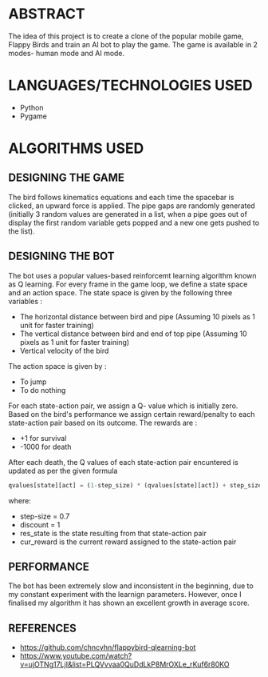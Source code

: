 # ABSTRACT

The idea of this project is to create a clone of the popular mobile game, Flappy Birds and train an AI bot to play the game. The game is available in 2 modes- human mode and AI mode.

# LANGUAGES/TECHNOLOGIES USED

- Python
- Pygame

# ALGORITHMS USED

## DESIGNING THE GAME

The bird follows kinematics equations and each time the spacebar is clicked, an upward force is applied. The pipe gaps are randomly generated (initially 3 random values are generated in a list, when a pipe goes out of display the first random variable gets popped and a new one gets pushed to the list).

## DESIGNING THE BOT

The bot uses a popular values-based reinforcemt learning algorithm known as Q learning. For every frame in the game loop, we define a state space and an action space.
The state space is given by the following three variables :
- The horizontal distance between bird and pipe (Assuming 10 pixels as 1 unit for faster training)
- The vertical distance between bird and end of top pipe (Assuming 10 pixels as 1 unit for faster training)
- Vertical velocity of the bird

The action space is given by :
- To jump
- To do nothing

For each state-action pair, we assign a Q- value which is initially zero. Based on the bird's performance we assign certain reward/penalty to each state-action pair based on its outcome.
The rewards are :
- +1 for survival
- -1000 for death

After each death, the Q values of each state-action pair encuntered is updated as per the given formula

```python
qvalues[state][act] = (1-step_size) * (qvalues[state][act]) + step_size * ( cur_reward + discount*max(qvalues[res_state]) )
```

where:
- step-size = 0.7
- discount = 1
- res_state is the state resulting from that state-action pair
- cur_reward is the current reward assigned to the state-action pair

## PERFORMANCE

The bot has been extremely slow and inconsistent in the beginning, due to my constant experiment with the learnign parameters.
However, once I finalised my algorithm it has shown an excellent growth in average score.

## REFERENCES

- https://github.com/chncyhn/flappybird-qlearning-bot
- https://www.youtube.com/watch?v=ujOTNg17LjI&list=PLQVvvaa0QuDdLkP8MrOXLe_rKuf6r80KO
